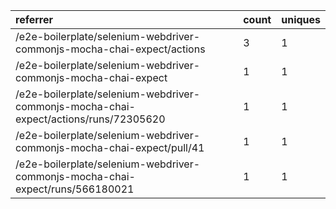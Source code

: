 | referrer                                                                             | count | uniques |
| :----------------------------------------------------------------------------------- | :---- | :------ |
| /e2e-boilerplate/selenium-webdriver-commonjs-mocha-chai-expect/actions               | 3     | 1       |
| /e2e-boilerplate/selenium-webdriver-commonjs-mocha-chai-expect                       | 1     | 1       |
| /e2e-boilerplate/selenium-webdriver-commonjs-mocha-chai-expect/actions/runs/72305620 | 1     | 1       |
| /e2e-boilerplate/selenium-webdriver-commonjs-mocha-chai-expect/pull/41               | 1     | 1       |
| /e2e-boilerplate/selenium-webdriver-commonjs-mocha-chai-expect/runs/566180021        | 1     | 1       |